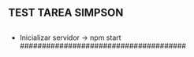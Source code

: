 ## TEST TAREA SIMPSON

##
- Inicializar servidor -> npm start
######################################
